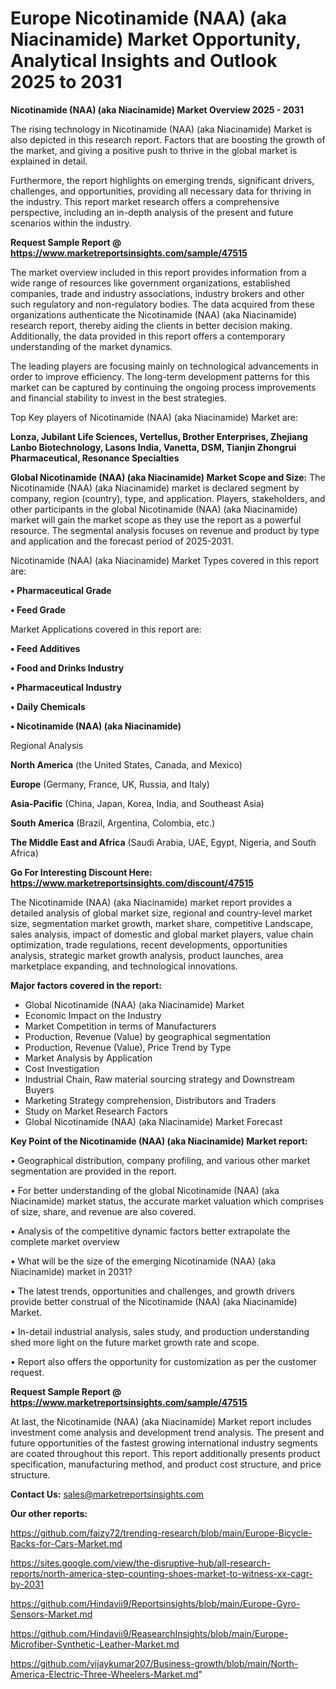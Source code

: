 # Europe Nicotinamide (NAA) (aka Niacinamide) Market Opportunity, Analytical Insights and Outlook 2025 to 2031

<Strong> Nicotinamide (NAA) (aka Niacinamide) Market Overview 2025 - 2031</strong>

The rising technology in Nicotinamide (NAA) (aka Niacinamide) Market is also depicted in this research report. Factors that are boosting the growth of the market, and giving a positive push to thrive in the global market is explained in detail.

Furthermore, the report highlights on emerging trends, significant drivers, challenges, and opportunities, providing all necessary data for thriving in the industry. This report market research offers a comprehensive perspective, including an in-depth analysis of the present and future scenarios within the industry.

<strong>Request Sample Report @ <a href=https://www.marketreportsinsights.com/sample/47515>https://www.marketreportsinsights.com/sample/47515</a></strong>

The market overview included in this report provides information from a wide range of resources like government organizations, established companies, trade and industry associations, industry brokers and other such regulatory and non-regulatory bodies. The data acquired from these organizations authenticate the Nicotinamide (NAA) (aka Niacinamide) research report, thereby aiding the clients in better decision making. Additionally, the data provided in this report offers a contemporary understanding of the market dynamics.

The leading players are focusing mainly on technological advancements in order to improve efficiency. The long-term development patterns for this market can be captured by continuing the ongoing process improvements and financial stability to invest in the best strategies.

Top Key players of Nicotinamide (NAA) (aka Niacinamide) Market are:

<strong>Lonza, Jubilant Life Sciences, Vertellus, Brother Enterprises, Zhejiang Lanbo Biotechnology, Lasons India, Vanetta, DSM, Tianjin Zhongrui Pharmaceutical, Resonance Specialties</strong>

<strong><b>Global Nicotinamide (NAA) (aka Niacinamide) Market Scope and Size:</b></strong>
The Nicotinamide (NAA) (aka Niacinamide) market is declared segment by company, region (country), type, and application. Players, stakeholders, and other participants in the global Nicotinamide (NAA) (aka Niacinamide) market will gain the market scope as they use the report as a powerful resource. The segmental analysis focuses on revenue and product by type and application and the forecast period of 2025-2031.

Nicotinamide (NAA) (aka Niacinamide) Market Types covered in this report are:

<strong>•  Pharmaceutical Grade

•  Feed Grade</strong>

Market Applications covered in this report are:

<strong>•  Feed Additives

•  Food and Drinks Industry

•  Pharmaceutical Industry

•  Daily Chemicals

•  Nicotinamide (NAA) (aka Niacinamide)</strong> 

Regional Analysis

<strong>North America</strong> (the United States, Canada, and Mexico)

<strong>Europe</strong> (Germany, France, UK, Russia, and Italy)

<strong>Asia-Pacific</strong> (China, Japan, Korea, India, and Southeast Asia)

<strong>South America</strong> (Brazil, Argentina, Colombia, etc.)

<strong>The Middle East and Africa</strong> (Saudi Arabia, UAE, Egypt, Nigeria, and South Africa)

<strong>Go For Interesting Discount Here: <a href=https://www.marketreportsinsights.com/discount/47515>https://www.marketreportsinsights.com/discount/47515</a></strong>

The Nicotinamide (NAA) (aka Niacinamide) market report provides a detailed analysis of global market size, regional and country-level market size, segmentation market growth, market share, competitive Landscape, sales analysis, impact of domestic and global market players, value chain optimization, trade regulations, recent developments, opportunities analysis, strategic market growth analysis, product launches, area marketplace expanding, and technological innovations.

<strong><b>Major factors covered in the report:</b></strong>
<ul>
  <li>Global Nicotinamide (NAA) (aka Niacinamide) Market </li>
  <li>Economic Impact on the Industry</li>
  <li>Market Competition in terms of Manufacturers</li>
  <li>Production, Revenue (Value) by geographical segmentation</li>
  <li>Production, Revenue (Value), Price Trend by Type</li>
  <li>Market Analysis by Application</li>
  <li>Cost Investigation</li>
  <li>Industrial Chain, Raw material sourcing strategy and Downstream Buyers</li>
  <li>Marketing Strategy comprehension, Distributors and Traders</li>
  <li>Study on Market Research Factors</li>
  <li>Global Nicotinamide (NAA) (aka Niacinamide) Market Forecast</li>
</ul>

<strong><b>Key Point of the Nicotinamide (NAA) (aka Niacinamide) Market report:</b></strong>

• Geographical distribution, company profiling, and various other market segmentation are provided in the report.

• For better understanding of the global Nicotinamide (NAA) (aka Niacinamide) market status, the accurate market valuation which comprises of size, share, and revenue are also covered.

• Analysis of the competitive dynamic factors better extrapolate the complete market overview

• What will be the size of the emerging Nicotinamide (NAA) (aka Niacinamide) market in 2031?

• The latest trends, opportunities and challenges, and growth drivers provide better construal of the Nicotinamide (NAA) (aka Niacinamide) Market.

• In-detail industrial analysis, sales study, and production understanding shed more light on the future market growth rate and scope.

• Report also offers the opportunity for customization as per the customer request.

<strong>Request Sample Report @ <a href=https://www.marketreportsinsights.com/sample/47515>https://www.marketreportsinsights.com/sample/47515</a></strong>

At last, the Nicotinamide (NAA) (aka Niacinamide) Market report includes investment come analysis and development trend analysis. The present and future opportunities of the fastest growing international industry segments are coated throughout this report. This report additionally presents product specification, manufacturing method, and product cost structure, and price structure.

<strong>Contact Us:</strong>
sales@marketreportsinsights.com

<strong>Our other reports:</strong>

<a href=https://github.com/faizy72/trending-research/blob/main/Europe-Bicycle-Racks-for-Cars-Market.md>https://github.com/faizy72/trending-research/blob/main/Europe-Bicycle-Racks-for-Cars-Market.md</a>

<a href=https://sites.google.com/view/the-disruptive-hub/all-research-reports/north-america-step-counting-shoes-market-to-witness-xx-cagr-by-2031>https://sites.google.com/view/the-disruptive-hub/all-research-reports/north-america-step-counting-shoes-market-to-witness-xx-cagr-by-2031</a>

<a href=https://github.com/Hindavii9/Reportsinsights/blob/main/Europe-Gyro-Sensors-Market.md>https://github.com/Hindavii9/Reportsinsights/blob/main/Europe-Gyro-Sensors-Market.md</a>

<a href=https://github.com/Hindavii9/ReasearchInsights/blob/main/Europe-Microfiber-Synthetic-Leather-Market.md>https://github.com/Hindavii9/ReasearchInsights/blob/main/Europe-Microfiber-Synthetic-Leather-Market.md</a>

<a href=https://github.com/vijaykumar207/Business-growth/blob/main/North-America-Electric-Three-Wheelers-Market.md>https://github.com/vijaykumar207/Business-growth/blob/main/North-America-Electric-Three-Wheelers-Market.md</a>"
